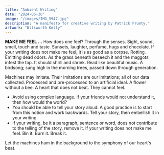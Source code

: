 ```yaml
---
title: "Ambient Writing"
date: "2024-06-30"
image: "/images/IMG_5947.jpg"
description: "A manifesto for creative writing by Patrick Prunty."
artwork: "Ellsworth Kelly"
---
```


[//]: # (> ```ambient --- "encompassing on all sides," from Latin ambientem &#40;nominative ambiens&#41;, which is the present participle of ambire "to go around, encircle, surround," from amb- "around" &#40;from PIE root *ambhi- "around"&#41; + ire "to go" &#40;from PIE root *ei- "to go"&#41;. This origin from the concept of "going around" contributes to the sense of "surrounding, encompassing, or encircling." The term often relates to conditions or influences surrounding or pervading an environment.```)

**MAKE ME FEEL ...** How does one feel? Through the senses. Sight,
sound, smell, touch and taste. Sunsets, laughter, perfume, hugs and chocolate.
If your writing does not make me feel, it is as good as a corpse. Rotting.
Emitting dead odors. As the grass beneath beseech it and the maggots infest the top.
It should shrill and shriek. Read like beautiful music. A birdsong; sung
high in the morning trees, passed down through generation.

Machines may imitate. Their imitations are our imitations; all of our
data collected. Processed and pre-processed to an artificial ideal. A flower
without a bee. A heart that does not beat. They cannot feel. 

* Avoid using complex language. If your friends would not understand it, then how would the world?
* You should be able to tell your story aloud. A good practice is to start
from this notion and work backwards. Tell your story, then embellish
it in your writing.
* If your writing, be it a paragraph, sentence or word, does
not contribute to the telling of the story, remove it.
If your writing does not make me feel. Bin it. Burn it. Break it.


Let the machines hum in the background to the symphony of our heart's beat.

